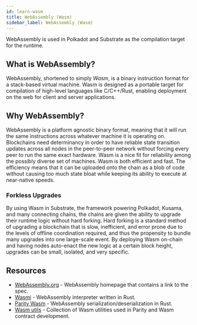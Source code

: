```yaml
---
id: learn-wasm
title: WebAssembly (Wasm)
sidebar_label: WebAssembly (Wasm)
---
```


WebAssembly is used in Polkadot and Substrate as the compilation target for the runtime.

## What is WebAssembly?

WebAssembly, shortened to simply _Wasm_, is a binary instruction format for a stack-based virtual machine. Wasm is designed as a portable target for compilation of high-level languages like C/C++/Rust, enabling deployment on the web for client and server applications.

## Why WebAssembly?

WebAssembly is a platform agnostic binary format, meaning that it will run the same instructions across whatever machine it is operating on. Blockchains need determinancy in order to have reliable state transition updates across all nodes in the peer-to-peer network without forcing every peer to run the same exact hardware. Wasm is a nice fit for reliability among the possibly diverse set of machines. Wasm is both efficient and fast. The efficiency means that it can be uploaded onto the chain as a blob of code without causing too much state bloat while keeping its ability to execute at near-native speeds.

### Forkless Upgrades

By using Wasm in Substrate, the framework powering Polkadot, Kusama, and many connecting chains, the chains are given the ability to upgrade their runtime logic without hard forking. Hard forking is a standard method of upgrading a blockchain that is slow, inefficient, and error prone due to the levels of offline coordination required, and thus the propensity to bundle many upgrades into one large-scale event. By deploying Wasm on-chain and having nodes auto-enact the new logic at a certain block height, upgrades can be small, isolated, and very specific.

## Resources

- [WebAssembly.org](https://webassembly.org/) - WebAssembly homepage that contains a link to the spec.
- [Wasmi](https://github.com/paritytech/Wasmi) - WebAssembly interpreter written in Rust.
- [Parity Wasm](https://github.com/paritytech/parity-Wasm) - WebAssembly serialization/deserialization in Rust.
- [Wasm utils](https://github.com/paritytech/Wasm-utils) - Collection of Wasm utilities used in Parity and Wasm contract development.
